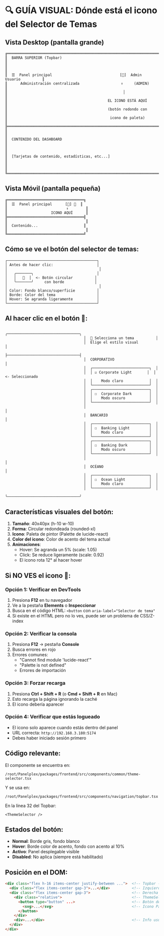 # 🔍 GUÍA VISUAL: Dónde está el icono del Selector de Temas

## Vista Desktop (pantalla grande)

```
╔════════════════════════════════════════════════════════════════════════════════╗
║  BARRA SUPERIOR (Topbar)                                                       ║
║                                                                                 ║
║  ☰  Panel principal                               [🎨]  Admin Usuario          ║
║      Administración centralizada                   ↑     (ADMIN)               ║
║                                                     │                           ║
║                                              EL ICONO ESTÁ AQUÍ                 ║
║                                              (botón redondo con                 ║
║                                               icono de paleta)                  ║
╠════════════════════════════════════════════════════════════════════════════════╣
║                                                                                 ║
║  CONTENIDO DEL DASHBOARD                                                       ║
║                                                                                 ║
║  [Tarjetas de contenido, estadísticas, etc...]                                ║
║                                                                                 ║
╚════════════════════════════════════════════════════════════════════════════════╝
```

## Vista Móvil (pantalla pequeña)

```
╔═══════════════════════════════════╗
║  ☰  Panel principal      [🎨] 👤  ║
║                           ↑        ║
║                    ICONO AQUÍ      ║
╠═══════════════════════════════════╣
║                                    ║
║  Contenido...                     ║
║                                    ║
╚═══════════════════════════════════╝
```

## Cómo se ve el botón del selector de temas:

```
┌─────────────────────────────────────────┐
│ Antes de hacer clic:                    │
│                                          │
│   ╭───────╮                             │
│   │   🎨  │  <- Botón circular          │
│   ╰───────╯     con borde              │
│                                          │
│ Color: Fondo blanco/superficie          │
│ Borde: Color del tema                   │
│ Hover: Se agranda ligeramente           │
└─────────────────────────────────────────┘
```

## Al hacer clic en el botón 🎨:

```
                                    ╭─────────────────────────────────╮
                                    │  🎨 Selecciona un tema          │
                                    │  Elige el estilo visual         │
                                    ├─────────────────────────────────┤
                                    │  CORPORATIVO                    │
                                    │  ┌──────────────────────────┐  │
                                    │  │ ☑️ Corporate Light       │  │ <- Seleccionado
                                    │  │    Modo claro            │  │
                                    │  └──────────────────────────┘  │
                                    │  ┌──────────────────────────┐  │
                                    │  │ ☐  Corporate Dark        │  │
                                    │  │    Modo oscuro           │  │
                                    │  └──────────────────────────┘  │
                                    │                                 │
                                    │  BANCARIO                       │
                                    │  ┌──────────────────────────┐  │
                                    │  │ ☐  Banking Light         │  │
                                    │  │    Modo claro            │  │
                                    │  └──────────────────────────┘  │
                                    │  ┌──────────────────────────┐  │
                                    │  │ ☐  Banking Dark          │  │
                                    │  │    Modo oscuro           │  │
                                    │  └──────────────────────────┘  │
                                    │                                 │
                                    │  OCÉANO                         │
                                    │  ┌──────────────────────────┐  │
                                    │  │ ☐  Ocean Light           │  │
                                    │  │    Modo claro            │  │
                                    │  └──────────────────────────┘  │
                                    ╰─────────────────────────────────╯
```

## Características visuales del botón:

1. **Tamaño**: 40x40px (h-10 w-10)
2. **Forma**: Circular redondeada (rounded-xl)
3. **Icono**: Paleta de pintor (Palette de lucide-react)
4. **Color del icono**: Color de acento del tema actual
5. **Animaciones**:
   - Hover: Se agranda un 5% (scale: 1.05)
   - Click: Se reduce ligeramente (scale: 0.92)
   - El icono rota 12° al hacer hover

## Si NO VES el icono 🎨:

### Opción 1: Verificar en DevTools
1. Presiona **F12** en tu navegador
2. Ve a la pestaña **Elements** o **Inspeccionar**
3. Busca en el código HTML: `<button` con `aria-label="Selector de tema"`
4. Si existe en el HTML pero no lo ves, puede ser un problema de CSS/Z-index

### Opción 2: Verificar la consola
1. Presiona **F12** → pestaña **Console**
2. Busca errores en rojo
3. Errores comunes:
   - "Cannot find module 'lucide-react'"
   - "Palette is not defined"
   - Errores de importación

### Opción 3: Forzar recarga
1. Presiona **Ctrl + Shift + R** (o **Cmd + Shift + R** en Mac)
2. Esto recarga la página ignorando la caché
3. El icono debería aparecer

### Opción 4: Verificar que estás logueado
- El icono solo aparece cuando estás dentro del panel
- URL correcta: `http://192.168.3.180:5174`
- Debes haber iniciado sesión primero

## Código relevante:

El componente se encuentra en:
```
/root/Panelplex/packages/frontend/src/components/common/theme-selector.tsx
```

Y se usa en:
```
/root/Panelplex/packages/frontend/src/components/navigation/topbar.tsx
```

En la línea 32 del Topbar:
```tsx
<ThemeSelector />
```

## Estados del botón:

- **Normal**: Borde gris, fondo blanco
- **Hover**: Borde color de acento, fondo con acento al 10%
- **Activo**: Panel desplegable visible
- **Disabled**: No aplica (siempre está habilitado)

## Posición en el DOM:

```html
<div class="flex h-16 items-center justify-between ...">  <!-- Topbar -->
  <div class="flex items-center gap-3">...</div>          <!-- Izquierda -->
  <div class="flex items-center gap-3">                   <!-- Derecha -->
    <div class="relative">                                <!-- ThemeSelector -->
      <button type="button" ...>                          <!-- Botón del selector -->
        <svg>...</svg>                                    <!-- Icono Palette -->
      </button>
    </div>
    <div>...</div>                                        <!-- Info usuario -->
  </div>
</div>
```
